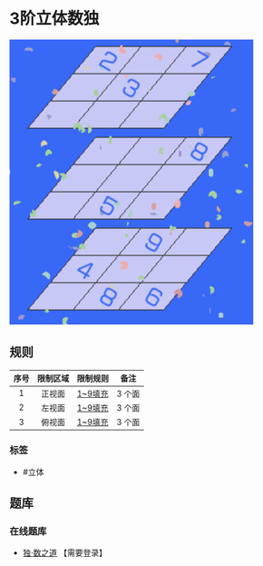 # 3阶立体数独
<!-- START doctoc generated TOC please keep comment here to allow auto update -->
<!-- DON'T EDIT THIS SECTION, INSTEAD RE-RUN doctoc TO UPDATE -->

<!-- END doctoc generated TOC please keep comment here to allow auto update -->

![题](../../images/sudoku/3阶立体数独.png)

## 规则

| 序号  | 限制区域 | 限制规则    |  备注  |
|:---:|:----:|:--------|:----:|
|  1  | 正视面  | [1~9填充] | 3 个面 |
|  2  | 左视面  | [1~9填充] | 3 个面 |
|  3  | 俯视面  | [1~9填充] | 3 个面 |

### 标签

- #立体

## 题库

### 在线题库

- [独·数之道](http://www.sudokufans.org.cn/lx/3d3.index.php) 【需要登录】

[1~9填充]: ../../rules/rules.md#1to9填充

